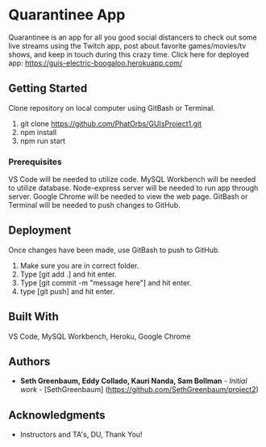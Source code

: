 # Quarantinee App

Quarantinee is an app for all you good social distancers to check out some live streams using the Twitch app, post about favorite games/movies/tv shows, and keep in touch during this crazy time.
Click here for deployed app: https://guis-electric-boogaloo.herokuapp.com/

## Getting Started

Clone repository on local computer using GitBash or Terminal.
1) git clone https://github.com/PhatOrbs/GUIsProject1.git 
2) npm install
3) npm run start


### Prerequisites

VS Code will be needed to utilize code.
MySQL Workbench will be needed to utilize database.
Node-express server will be needed to run app through server.
Google Chrome will be needed to view the web page.
GitBash or Terminal will be needed to push changes to GitHub.


## Deployment

Once changes have been made, use GitBash to push to GitHub.
1) Make sure you are in correct folder.
2) Type [git add .] and hit enter.
3) Type [git commit -m "message here"] and hit enter.
4) type [git push] and hit enter.


## Built With

VS Code, MySQL Workbench, Heroku, Google Chrome


## Authors

* **Seth Greenbaum, Eddy Collado, Kauri Nanda, Sam Bollman** - *Initial work* - [SethGreenbaum] (https://github.com/SethGreenbaum/project2)


## Acknowledgments

* Instructors and TA's, DU, Thank You!